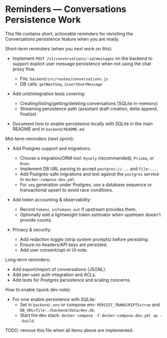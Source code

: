 # Reminders — Conversations Persistence Work

This file contains short, actionable reminders for revisiting the Conversations persistence feature when you are ready.

Short-term reminders (when you next work on this):

- Implement `POST /v1/conversations/:id/messages` on the backend to support explicit user message persistence when not using the chat proxy flow.
  - File: `backend/src/routes/conversations.js`
  - DB calls: `getNextSeq`, `insertUserMessage`

- Add unit/integration tests covering:
  - Creating/listing/getting/deleting conversations (SQLite in-memory)
  - Streaming persistence path (assistant draft creation, delta append, finalize)

- Document how to enable persistence locally with SQLite in the main README and in `backend/README.md`.

Mid-term reminders (next sprint):

- Add Postgres support and migrations:
  - Choose a migration/ORM tool: `Kysely` (recommended), `Prisma`, or `Knex`.
  - Implement DB URL parsing to accept `postgres://...` and `file:...`.
  - Add Postgres-safe migrations and test against the `postgres` service in `docker-compose.dev.yml`.
  - For `seq` generation under Postgres, use a database sequence or transactional upsert to avoid race conditions.

- Add token accounting & observability:
  - Record `tokens_in`/`tokens_out` if upstream provides them.
  - Optionally add a lightweight token estimator when upstream doesn't provide counts.

- Privacy & security:
  - Add redaction toggle (strip system prompts) before persisting.
  - Ensure no headers/API keys are persisted.
  - Add user consent/opt-in UI note.

Long-term reminders:

- Add export/import of conversations (JSONL).
- Add per-user auth integration and ACLs.
- Add tests for Postgres persistence and scaling concerns.

How to enable (quick dev note):

- For now enable persistence with SQLite:
  - Set in `backend/.env` or compose env: `PERSIST_TRANSCRIPTS=true` and `DB_URL=file:./backend/data/dev.db`.
  - Start the dev stack: `docker compose -f docker-compose.dev.yml up --build`.

TODO: remove this file when all items above are implemented.
